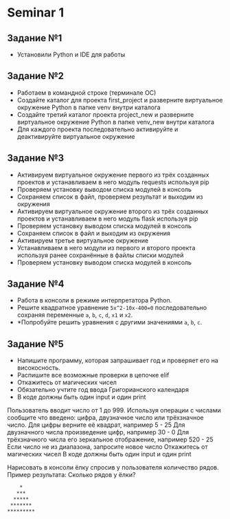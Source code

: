 # Seminar 1

## Задание №1
- Установили Python и IDE для работы
 
## Задание №2
- Работаем в командной строке (терминале ОС)
- Создайте каталог для проекта first_project и разверните
виртуальное окружение Python в папке venv внутри каталога
- Создайте третий каталог проекта project_new и разверните
виртуальное окружение Python в папке venv_new внутри каталога
- Для каждого проекта последовательно активируйте
и деактивируйте виртуальное окружение

## Задание №3
- Активируем виртуальное окружение первого из трёх созданных проектов
и устанавливаем в него модуль requests используя pip
- Проверяем установку выводом списка модулей в консоль
- Сохраняем список в файл, проверяем результат и выходим из окружения
- Активируем виртуальное окружение второго из трёх созданных проектов
и устанавливаем в него модуль flask используя pip
- Проверяем установку выводом списка модулей в консоль
- Сохраняем список в файл и выходим из окружения
- Активируем третье виртуальное окружение
- Устанавливаем в него модули из первого и второго проекта используя
ранее сохранённые в файлы списки модулей
- Проверяем установку выводом списка модулей в консоль

## Задание №4
- Работа в консоли в режиме интерпретатора Python.
- Решите квадратное уравнение `5x^2-10x-400=0` последовательно
сохраняя переменные `a`, `b`, `c`, `d`, `x1` и `x2`.
- *Попробуйте решить уравнения с другими значениями `a`, `b`, `c`.

## Задание №5

- Напишите программу, которая запрашивает год и проверяет его на високосность.
- Распишите все возможные проверки в цепочке elif
- Откажитесь от магических чисел
- Обязательно учтите год ввода Григорианского календаря
- В коде должны быть один input и один print

Пользователь вводит число от 1 до 999. Используя операции с числами сообщите что введено: цифра, двузначное число или трёхзначное число.
Для цифры верните её квадрат, например 5 - 25
Для двузначного числа произведение цифр, например 30 - 0
Для трёхзначного числа его зеркальное отображение, например 520 - 25
Если число не из диапазона, запросите новое число
Откажитесь от магических чисел
В коде должны быть один input и один print

Нарисовать в консоли ёлку спросив у пользователя количество рядов.
Пример результата:
Сколько рядов у ёлки?

```
    *
   ***
  *****
 *******
*********
```




